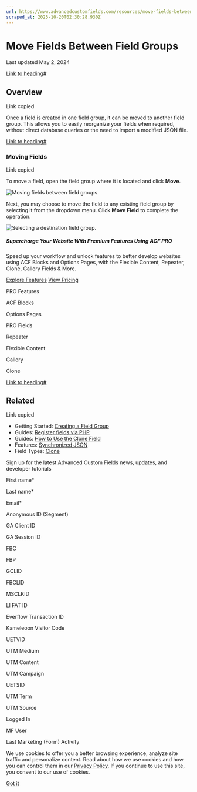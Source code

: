 ```yaml
---
url: https://www.advancedcustomfields.com/resources/move-fields-between-field-groups
scraped_at: 2025-10-20T02:30:28.930Z
---
```


# Move Fields Between Field Groups

Last updated May 2, 2024

[Link to heading#](https://www.advancedcustomfields.com/resources/move-fields-between-field-groups/#overview)

## Overview

Link copied

Once a field is created in one field group, it can be moved to another field group. This allows you to easily reorganize your fields when required, without direct database queries or the need to import a modified JSON file.

[Link to heading#](https://www.advancedcustomfields.com/resources/move-fields-between-field-groups/#moving-fields)

### Moving Fields

Link copied

To move a field, open the field group where it is located and click **Move**.

![Moving fields between field groups.](https://www.advancedcustomfields.com/wp-content/uploads/2023/04/Move-Fields-ACF.png)

Next, you may choose to move the field to any existing field group by selecting it from the dropdown menu. Click **Move Field** to complete the operation.

![Selecting a destination field group.](https://www.advancedcustomfields.com/wp-content/uploads/2023/04/Moving-Fields-Select-Destination-ACF.png)

##### Supercharge Your Website With Premium Features Using ACF PRO

Speed up your workflow and unlock features to better develop websites using ACF Blocks and Options Pages, with the Flexible Content, Repeater,
Clone, Gallery Fields & More.


[Explore Features](https://www.advancedcustomfields.com/pro/) [View Pricing](https://www.advancedcustomfields.com/pro/#pricing-table/)

PRO Features

ACF Blocks

Options Pages

PRO Fields

Repeater

Flexible Content

Gallery

Clone

[Link to heading#](https://www.advancedcustomfields.com/resources/move-fields-between-field-groups/#related)

## Related

Link copied

- Getting Started: [Creating a Field Group](https://www.advancedcustomfields.com/resources/creating-a-field-group/)
- Guides: [Register fields via PHP](https://www.advancedcustomfields.com/resources/register-fields-via-php/)
- Guides: [How to Use the Clone Field](https://www.advancedcustomfields.com/resources/how-to-use-the-clone-field/)
- Features: [Synchronized JSON](https://www.advancedcustomfields.com/resources/synchronized-json/)
- Field Types: [Clone](https://www.advancedcustomfields.com/resources/clone/)

Sign up for the latest Advanced Custom Fields news, updates, and developer tutorials

First name\*

Last name\*

Email\*

Anonymous ID (Segment)

GA Client ID

GA Session ID

FBC

FBP

GCLID

FBCLID

MSCLKID

LI FAT ID

Everflow Transaction ID

Kameleoon Visitor Code

UETVID

UTM Medium

UTM Content

UTM Campaign

UETSID

UTM Term

UTM Source

Logged In

MF User

Last Marketing (Form) Activity

We use cookies to offer you a better browsing experience, analyze site traffic and personalize content. Read about how we use cookies and how you can control them in our [Privacy Policy](https://wpengine.com/legal/privacy/). If you continue to use this site, you consent to our use of cookies.

[Got it](https://www.advancedcustomfields.com/resources/move-fields-between-field-groups/#)